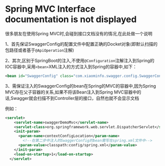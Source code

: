 # Spring MVC Interface documentation is not displayed

很多朋友在使用Spring MVC时,会碰到接口文档没有的情况,在此处做一个说明

1、首先保证SwaggerConfig的配置文件中配置正确的Docket对象(即默认扫描的包路径或者基于`@ApiOperation`注解)

2、其次,区别于SpringBoot的注入,不使用`@Configuration`注解注入到Spring的IOC容器中,采用`<bean>`XML注入的方式注入到Spring的容器中,如下：

```xml
<bean id="SwaggerConfig" class="com.xiaominfo.swagger.config.SwaggerConfiguration"></bean>
```

3、需保证注入的SwaggerConfig的bean在Spring的MVC的容器中,因为Spring MVC存在父子容器的关系,如果不将该Bean注入到Spring MVC容器中的话,Swagger就会扫描不到Controller层的接口，自然也就不会显示文档

例如：

```xml
<servlet>
    <servlet-name>swaggerDemoMvc</servlet-name>
    <servlet-class>org.springframework.web.servlet.DispatcherServlet</servlet-class>
    <init-param>
      <param-name>contextConfigLocation</param-name>
        <!--在第二步中注入的SwaggerConfig的bean需写在spring.xml文件中-->
      <param-value>classpath:config/spring.xml</param-value>
    </init-param>
    <load-on-startup>1</load-on-startup>
  </servlet>
```

